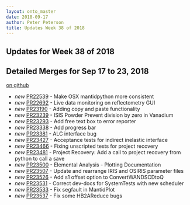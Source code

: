 ```yaml
---
layout: onto_master
date: 2018-09-17
author: Peter Peterson
title: Updates Week 38 of 2018
---
```

Updates for Week 38 of 2018
---------------------------

Detailed Merges for Sep 17 to 23, 2018
--------------------------------------
[on github](https://github.com/mantidproject/mantid/pulls?q=is%3Apr+merged%3A2018-09-18..2018-09-23)

* *new* [PR22539](https://github.com/mantidproject/mantid/pull/22539) - Make OSX mantidpython more consistent
* *new* [PR22692](https://github.com/mantidproject/mantid/pull/22692) - Live data monitoring on reflectometry GUI
* *new* [PR23190](https://github.com/mantidproject/mantid/pull/23190) - Adding copy and paste functionality
* *new* [PR23239](https://github.com/mantidproject/mantid/pull/23239) - ISIS Powder Prevent division by zero in Vanadium
* *new* [PR23293](https://github.com/mantidproject/mantid/pull/23293) - Add free text box to error reporter
* *new* [PR23338](https://github.com/mantidproject/mantid/pull/23338) - Add progress bar
* *new* [PR23381](https://github.com/mantidproject/mantid/pull/23381) - ALC interface bug
* *new* [PR23427](https://github.com/mantidproject/mantid/pull/23427) - Acceptance tests for indirect inelastic interface
* *new* [PR23466](https://github.com/mantidproject/mantid/pull/23466) - Fixing unscripted tests for project recovery
* *new* [PR23481](https://github.com/mantidproject/mantid/pull/23481) - Project Recovery: Add a call to project recovery from python to call a save
* *new* [PR23500](https://github.com/mantidproject/mantid/pull/23500) - Elemental Analysis - Plotting Documentation
* *new* [PR23507](https://github.com/mantidproject/mantid/pull/23507) - Update and rearrange IRIS and OSIRIS parameter files
* *new* [PR23526](https://github.com/mantidproject/mantid/pull/23526) - Add s1 offset option to ConvertWANDSCDtoQ
* *new* [PR23531](https://github.com/mantidproject/mantid/pull/23531) - Correct dev-docs for SystemTests with new scheduler
* *new* [PR23533](https://github.com/mantidproject/mantid/pull/23533) - Fix segfault in MantidPlot
* *new* [PR23537](https://github.com/mantidproject/mantid/pull/23537) - Fix some HB2AReduce bugs
